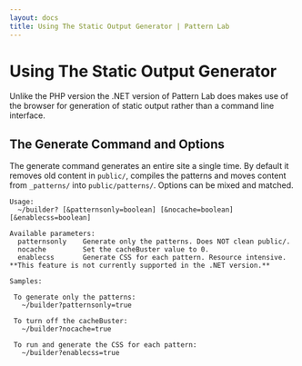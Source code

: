 ```yaml
---
layout: docs
title: Using The Static Output Generator | Pattern Lab
---
```


# Using The Static Output Generator

Unlike the PHP version the .NET version of Pattern Lab does makes use of the browser for generation of static output rather than a command line interface.

## The Generate Command and Options

The generate command generates an entire site a single time. By default it removes old content in `public/`, compiles the patterns and moves content from `_patterns/` into `public/patterns/`. Options can be mixed and matched.

    Usage:
      ~/builder? [&patternsonly=boolean] [&nocache=boolean] [&enablecss=boolean] 
    
    Available parameters:
      patternsonly    Generate only the patterns. Does NOT clean public/.
      nocache         Set the cacheBuster value to 0.
      enablecss       Generate CSS for each pattern. Resource intensive. **This feature is not currently supported in the .NET version.**
    
    Samples:
    
     To generate only the patterns:
	   ~/builder?patternsonly=true
    
     To turn off the cacheBuster:
       ~/builder?nocache=true
    
     To run and generate the CSS for each pattern:
       ~/builder?enablecss=true